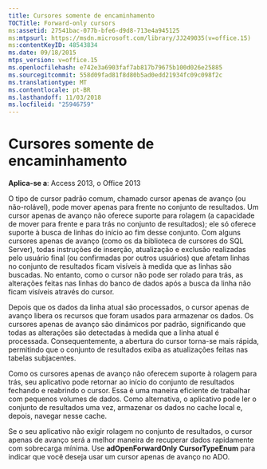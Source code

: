 ```yaml
---
title: Cursores somente de encaminhamento
TOCTitle: Forward-only cursors
ms:assetid: 27541bac-077b-bfe6-d9d8-713e4a945125
ms:mtpsurl: https://msdn.microsoft.com/library/JJ249035(v=office.15)
ms:contentKeyID: 48543834
ms.date: 09/18/2015
mtps_version: v=office.15
ms.openlocfilehash: e742e3a6903faf7ab817b79675b100d026e25885
ms.sourcegitcommit: 558d09fad81f8d80b5ad0edd21934fc09c098f2c
ms.translationtype: MT
ms.contentlocale: pt-BR
ms.lasthandoff: 11/03/2018
ms.locfileid: "25946759"
---
```

# <a name="forward-only-cursors"></a>Cursores somente de encaminhamento

**Aplica-se a**: Access 2013, o Office 2013

O tipo de cursor padrão comum, chamado cursor apenas de avanço (ou não-rolável), pode mover apenas para frente no conjunto de resultados. Um cursor apenas de avanço não oferece suporte para rolagem (a capacidade de mover para frente e para trás no conjunto de resultados); ele só oferece suporte à busca de linhas do início ao fim desse conjunto. Com alguns cursores apenas de avanço (como os da biblioteca de cursores do SQL Server), todas instruções de inserção, atualização e exclusão realizadas pelo usuário final (ou confirmadas por outros usuários) que afetam linhas no conjunto de resultados ficam visíveis à medida que as linhas são buscadas. No entanto, como o cursor não pode ser rolado para trás, as alterações feitas nas linhas do banco de dados após a busca da linha não ficam visíveis através do cursor.

Depois que os dados da linha atual são processados, o cursor apenas de avanço libera os recursos que foram usados para armazenar os dados. Os cursores apenas de avanço são dinâmicos por padrão, significando que todas as alterações são detectadas à medida que a linha atual é processada. Consequentemente, a abertura do cursor torna-se mais rápida, permitindo que o conjunto de resultados exiba as atualizações feitas nas tabelas subjacentes.

Como os cursores apenas de avanço não oferecem suporte à rolagem para trás, seu aplicativo pode retornar ao início do conjunto de resultados fechando e reabrindo o cursor. Essa é uma maneira eficiente de trabalhar com pequenos volumes de dados. Como alternativa, o aplicativo pode ler o conjunto de resultados uma vez, armazenar os dados no cache local e, depois, navegar nesse cache.

Se o seu aplicativo não exigir rolagem no conjunto de resultados, o cursor apenas de avanço será a melhor maneira de recuperar dados rapidamente com sobrecarga mínima. Use **adOpenForwardOnly** **CursorTypeEnum** para indicar que você deseja usar um cursor apenas de avanço no ADO.

